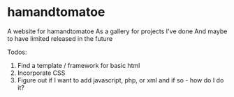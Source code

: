 # hamandtomatoe
A website for hamandtomatoe
As a gallery for projects I've done
And maybe to have limited released in the future

Todos:
1. Find a template / framework for basic html
2. Incorporate CSS
3. Figure out if I want to add javascript, php, or xml and if so - how do I do it?